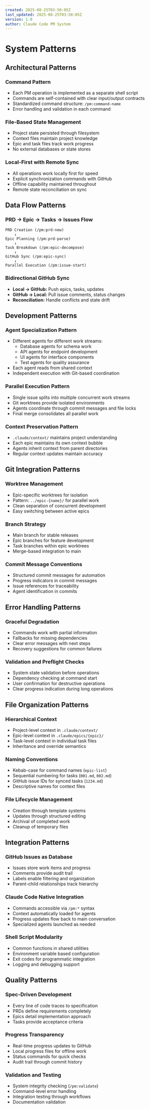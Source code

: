 ```yaml
---
created: 2025-08-25T03:50:05Z
last_updated: 2025-08-25T03:50:05Z
version: 1.0
author: Claude Code PM System
---
```


# System Patterns

## Architectural Patterns

### Command Pattern
- Each PM operation is implemented as a separate shell script
- Commands are self-contained with clear input/output contracts  
- Standardized command structure: `/pm:command-name`
- Error handling and validation in each command

### File-Based State Management
- Project state persisted through filesystem
- Context files maintain project knowledge
- Epic and task files track work progress
- No external databases or state stores

### Local-First with Remote Sync
- All operations work locally first for speed
- Explicit synchronization commands with GitHub
- Offline capability maintained throughout
- Remote state reconciliation on sync

## Data Flow Patterns

### PRD → Epic → Tasks → Issues Flow
```
PRD Creation (/pm:prd-new)
    ↓
Epic Planning (/pm:prd-parse) 
    ↓
Task Breakdown (/pm:epic-decompose)
    ↓
GitHub Sync (/pm:epic-sync)
    ↓
Parallel Execution (/pm:issue-start)
```

### Bidirectional GitHub Sync
- **Local → GitHub:** Push epics, tasks, updates
- **GitHub → Local:** Pull issue comments, status changes
- **Reconciliation:** Handle conflicts and state drift

## Development Patterns

### Agent Specialization Pattern
- Different agents for different work streams:
  - Database agents for schema work
  - API agents for endpoint development
  - UI agents for interface components
  - Test agents for quality assurance
- Each agent reads from shared context
- Independent execution with Git-based coordination

### Parallel Execution Pattern
- Single issue splits into multiple concurrent work streams
- Git worktrees provide isolated environments
- Agents coordinate through commit messages and file locks
- Final merge consolidates all parallel work

### Context Preservation Pattern
- `.claude/context/` maintains project understanding
- Each epic maintains its own context bubble
- Agents inherit context from parent directories
- Regular context updates maintain accuracy

## Git Integration Patterns

### Worktree Management
- Epic-specific worktrees for isolation
- Pattern: `../epic-{name}/` for parallel work
- Clean separation of concurrent development
- Easy switching between active epics

### Branch Strategy
- Main branch for stable releases
- Epic branches for feature development  
- Task branches within epic worktrees
- Merge-based integration to main

### Commit Message Conventions
- Structured commit messages for automation
- Progress indicators in commit messages
- Issue references for traceability
- Agent identification in commits

## Error Handling Patterns

### Graceful Degradation
- Commands work with partial information
- Fallbacks for missing dependencies
- Clear error messages with next steps
- Recovery suggestions for common failures

### Validation and Preflight Checks
- System state validation before operations
- Dependency checking at command start
- User confirmation for destructive operations
- Clear progress indication during long operations

## File Organization Patterns

### Hierarchical Context
- Project-level context in `.claude/context/`
- Epic-level context in `.claude/epics/{epic}/`  
- Task-level context in individual task files
- Inheritance and override semantics

### Naming Conventions
- Kebab-case for command names (`epic-list`)
- Sequential numbering for tasks (`001.md`, `002.md`)
- GitHub issue IDs for synced tasks (`1234.md`)
- Descriptive names for context files

### File Lifecycle Management
- Creation through template systems
- Updates through structured editing
- Archival of completed work
- Cleanup of temporary files

## Integration Patterns

### GitHub Issues as Database
- Issues store work items and progress
- Comments provide audit trail
- Labels enable filtering and organization
- Parent-child relationships track hierarchy

### Claude Code Native Integration
- Commands accessible via `/pm:*` syntax
- Context automatically loaded for agents
- Progress updates flow back to main conversation
- Specialized agents launched as needed

### Shell Script Modularity
- Common functions in shared utilities
- Environment variable based configuration
- Exit codes for programmatic integration
- Logging and debugging support

## Quality Patterns

### Spec-Driven Development
- Every line of code traces to specification
- PRDs define requirements completely
- Epics detail implementation approach
- Tasks provide acceptance criteria

### Progress Transparency  
- Real-time progress updates to GitHub
- Local progress files for offline work
- Status commands for quick checks
- Audit trail through commit history

### Validation and Testing
- System integrity checking (`/pm:validate`)
- Command-level error handling
- Integration testing through workflows
- Documentation validation